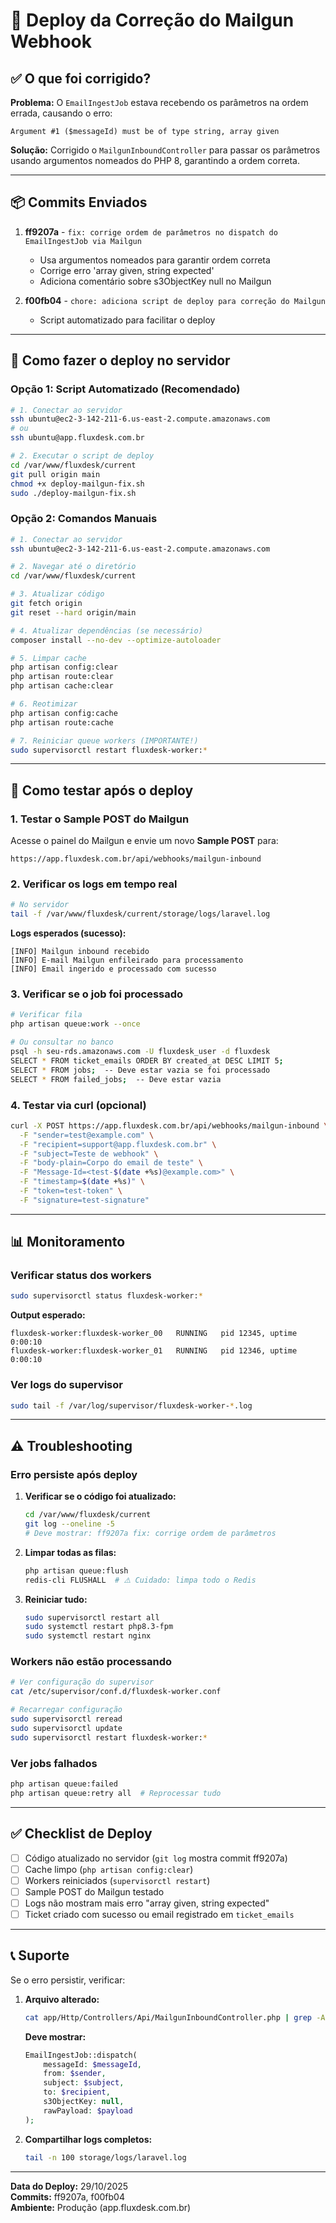 # 🚀 Deploy da Correção do Mailgun Webhook

## ✅ O que foi corrigido?

**Problema:** O `EmailIngestJob` estava recebendo os parâmetros na ordem errada, causando o erro:
```
Argument #1 ($messageId) must be of type string, array given
```

**Solução:** Corrigido o `MailgunInboundController` para passar os parâmetros usando argumentos nomeados do PHP 8, garantindo a ordem correta.

---

## 📦 Commits Enviados

1. **ff9207a** - `fix: corrige ordem de parâmetros no dispatch do EmailIngestJob via Mailgun`
   - Usa argumentos nomeados para garantir ordem correta
   - Corrige erro 'array given, string expected'
   - Adiciona comentário sobre s3ObjectKey null no Mailgun

2. **f00fb04** - `chore: adiciona script de deploy para correção do Mailgun`
   - Script automatizado para facilitar o deploy

---

## 🔧 Como fazer o deploy no servidor

### Opção 1: Script Automatizado (Recomendado)

```bash
# 1. Conectar ao servidor
ssh ubuntu@ec2-3-142-211-6.us-east-2.compute.amazonaws.com
# ou
ssh ubuntu@app.fluxdesk.com.br

# 2. Executar o script de deploy
cd /var/www/fluxdesk/current
git pull origin main
chmod +x deploy-mailgun-fix.sh
sudo ./deploy-mailgun-fix.sh
```

### Opção 2: Comandos Manuais

```bash
# 1. Conectar ao servidor
ssh ubuntu@ec2-3-142-211-6.us-east-2.compute.amazonaws.com

# 2. Navegar até o diretório
cd /var/www/fluxdesk/current

# 3. Atualizar código
git fetch origin
git reset --hard origin/main

# 4. Atualizar dependências (se necessário)
composer install --no-dev --optimize-autoloader

# 5. Limpar cache
php artisan config:clear
php artisan route:clear
php artisan cache:clear

# 6. Reotimizar
php artisan config:cache
php artisan route:cache

# 7. Reiniciar queue workers (IMPORTANTE!)
sudo supervisorctl restart fluxdesk-worker:*
```

---

## 🧪 Como testar após o deploy

### 1. Testar o Sample POST do Mailgun

Acesse o painel do Mailgun e envie um novo **Sample POST** para:
```
https://app.fluxdesk.com.br/api/webhooks/mailgun-inbound
```

### 2. Verificar os logs em tempo real

```bash
# No servidor
tail -f /var/www/fluxdesk/current/storage/logs/laravel.log
```

**Logs esperados (sucesso):**
```
[INFO] Mailgun inbound recebido
[INFO] E-mail Mailgun enfileirado para processamento
[INFO] Email ingerido e processado com sucesso
```

### 3. Verificar se o job foi processado

```bash
# Verificar fila
php artisan queue:work --once

# Ou consultar no banco
psql -h seu-rds.amazonaws.com -U fluxdesk_user -d fluxdesk
SELECT * FROM ticket_emails ORDER BY created_at DESC LIMIT 5;
SELECT * FROM jobs;  -- Deve estar vazia se foi processado
SELECT * FROM failed_jobs;  -- Deve estar vazia
```

### 4. Testar via curl (opcional)

```bash
curl -X POST https://app.fluxdesk.com.br/api/webhooks/mailgun-inbound \
  -F "sender=test@example.com" \
  -F "recipient=support@app.fluxdesk.com.br" \
  -F "subject=Teste de webhook" \
  -F "body-plain=Corpo do email de teste" \
  -F "Message-Id=<test-$(date +%s)@example.com>" \
  -F "timestamp=$(date +%s)" \
  -F "token=test-token" \
  -F "signature=test-signature"
```

---

## 📊 Monitoramento

### Verificar status dos workers

```bash
sudo supervisorctl status fluxdesk-worker:*
```

**Output esperado:**
```
fluxdesk-worker:fluxdesk-worker_00   RUNNING   pid 12345, uptime 0:00:10
fluxdesk-worker:fluxdesk-worker_01   RUNNING   pid 12346, uptime 0:00:10
```

### Ver logs do supervisor

```bash
sudo tail -f /var/log/supervisor/fluxdesk-worker-*.log
```

---

## ⚠️ Troubleshooting

### Erro persiste após deploy

1. **Verificar se o código foi atualizado:**
   ```bash
   cd /var/www/fluxdesk/current
   git log --oneline -5
   # Deve mostrar: ff9207a fix: corrige ordem de parâmetros
   ```

2. **Limpar todas as filas:**
   ```bash
   php artisan queue:flush
   redis-cli FLUSHALL  # ⚠️ Cuidado: limpa todo o Redis
   ```

3. **Reiniciar tudo:**
   ```bash
   sudo supervisorctl restart all
   sudo systemctl restart php8.3-fpm
   sudo systemctl restart nginx
   ```

### Workers não estão processando

```bash
# Ver configuração do supervisor
cat /etc/supervisor/conf.d/fluxdesk-worker.conf

# Recarregar configuração
sudo supervisorctl reread
sudo supervisorctl update
sudo supervisorctl restart fluxdesk-worker:*
```

### Ver jobs falhados

```bash
php artisan queue:failed
php artisan queue:retry all  # Reprocessar tudo
```

---

## ✅ Checklist de Deploy

- [ ] Código atualizado no servidor (`git log` mostra commit ff9207a)
- [ ] Cache limpo (`php artisan config:clear`)
- [ ] Workers reiniciados (`supervisorctl restart`)
- [ ] Sample POST do Mailgun testado
- [ ] Logs não mostram mais erro "array given, string expected"
- [ ] Ticket criado com sucesso ou email registrado em `ticket_emails`

---

## 📞 Suporte

Se o erro persistir, verificar:

1. **Arquivo alterado:**
   ```bash
   cat app/Http/Controllers/Api/MailgunInboundController.php | grep -A 10 "EmailIngestJob::dispatch"
   ```
   
   **Deve mostrar:**
   ```php
   EmailIngestJob::dispatch(
       messageId: $messageId,
       from: $sender,
       subject: $subject,
       to: $recipient,
       s3ObjectKey: null,
       rawPayload: $payload
   );
   ```

2. **Compartilhar logs completos:**
   ```bash
   tail -n 100 storage/logs/laravel.log
   ```

---

**Data do Deploy:** 29/10/2025  
**Commits:** ff9207a, f00fb04  
**Ambiente:** Produção (app.fluxdesk.com.br)

